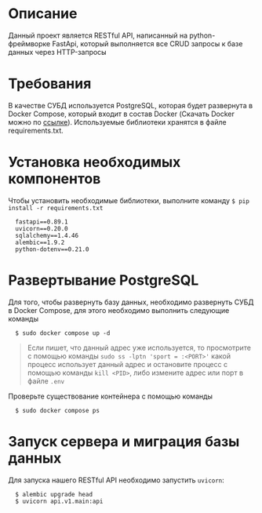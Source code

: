 # Описание

Данный проект является RESTful API, написанный на python-фреймворке FastApi, который выполняется все CRUD запросы к базе данных через HTTP-запросы

# Требования

В качестве СУБД используется PostgreSQL, которая будет развернута в Docker Compose, который входит в состав Docker (Скачать Docker можно по [ссылке](https://docs.docker.com/get-docker/)). Используемые библиотеки хранятся в файле requirements.txt.

# Установка необходимых компонентов

Чтобы установить необходимые библиотеки, выполните команду `$ pip install -r requirements.txt`
```
  fastapi==0.89.1
  uvicorn==0.20.0
  sqlalchemy==1.4.46
  alembic==1.9.2
  python-dotenv==0.21.0
```

# Развертывание PostgreSQL

Для того, чтобы развернуть базу данных, необходимо развернуть СУБД в Docker Compose, для этого необходимо выполнить следующие команды
```
  $ sudo docker compose up -d
```
> Если пишет, что данный адрес уже используется, то просмотрите с помощью команды `sudo ss -lptn 'sport = :<PORT>'` какой процесс использует данный адрес и остановите процесс с помощью команды `kill <PID>`, либо измените адрес или порт в файле `.env`

Проверьте существование контейнера с помощью команды 
```
  $ sudo docker compose ps
```

# Запуск сервера и миграция базы данных

Для запуска нашего RESTful API необходимо запустить `uvicorn`:
```
  $ alembic upgrade head
  $ uvicorn api.v1.main:api
```
